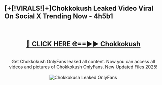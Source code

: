 <h2>[+[!VIRALS!]+]Chokkokush Leaked Video Viral On Social X Trending Now - 4h5b1</h2>
<br>
<div align="center">
<h2><a href="https://libra.edu.pl?Chokkokush" rel="nofollow">🔴 CLICK HERE 🌐==►► Chokkokush</a></h2>
<br>
Get Chokkokush OnlyFans leaked all content. Now you can access all videos and pictures of Chokkokush OnlyFans. New Updated Files 2025!
<br>
<br>
<a href="https://libra.edu.pl?Chokkokush" rel="nofollow" data-target="animated-image.originalLink"><img src="https://i.ibb.co.com/WyWwxjT/player-gif2.gif" alt="Chokkokush Leaked OnlyFans" style="max-width: 100%; display: inline-block;" data-target="animated-image.originalImage"></a>
</div>
<br>